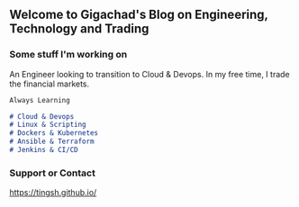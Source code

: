 ## Welcome to Gigachad's Blog on Engineering, Technology and Trading



### Some stuff I'm working on

An Engineer looking to transition to Cloud & Devops. In my free time, I trade the financial markets.

```markdown
Always Learning

# Cloud & Devops
# Linux & Scripting
# Dockers & Kubernetes
# Ansible & Terraform
# Jenkins & CI/CD

```


### 



### Support or Contact
https://tingsh.github.io/
